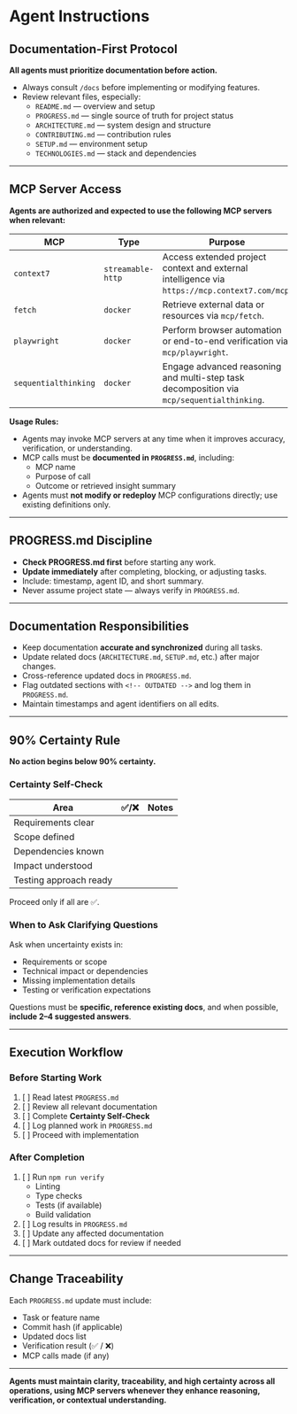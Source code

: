 # Agent Instructions

## Documentation-First Protocol

**All agents must prioritize documentation before action.**

- Always consult `/docs` before implementing or modifying features.
- Review relevant files, especially:
  - `README.md` — overview and setup  
  - `PROGRESS.md` — single source of truth for project status  
  - `ARCHITECTURE.md` — system design and structure  
  - `CONTRIBUTING.md` — contribution rules  
  - `SETUP.md` — environment setup  
  - `TECHNOLOGIES.md` — stack and dependencies  

---

## MCP Server Access

**Agents are authorized and expected to use the following MCP servers when relevant:**

| MCP | Type | Purpose |
|-----|------|----------|
| `context7` | `streamable-http` | Access extended project context and external intelligence via `https://mcp.context7.com/mcp`. |
| `fetch` | `docker` | Retrieve external data or resources via `mcp/fetch`. |
| `playwright` | `docker` | Perform browser automation or end-to-end verification via `mcp/playwright`. |
| `sequentialthinking` | `docker` | Engage advanced reasoning and multi-step task decomposition via `mcp/sequentialthinking`. |

**Usage Rules:**
- Agents may invoke MCP servers at any time when it improves accuracy, verification, or understanding.
- MCP calls must be **documented in `PROGRESS.md`**, including:
  - MCP name  
  - Purpose of call  
  - Outcome or retrieved insight summary  
- Agents must **not modify or redeploy** MCP configurations directly; use existing definitions only.  

---

## PROGRESS.md Discipline

- **Check PROGRESS.md first** before starting any work.  
- **Update immediately** after completing, blocking, or adjusting tasks.  
- Include: timestamp, agent ID, and short summary.  
- Never assume project state — always verify in `PROGRESS.md`.

---

## Documentation Responsibilities

- Keep documentation **accurate and synchronized** during all tasks.  
- Update related docs (`ARCHITECTURE.md`, `SETUP.md`, etc.) after major changes.  
- Cross-reference updated docs in `PROGRESS.md`.  
- Flag outdated sections with `<!-- OUTDATED -->` and log them in `PROGRESS.md`.  
- Maintain timestamps and agent identifiers on all edits.

---

## 90% Certainty Rule

**No action begins below 90% certainty.**

### Certainty Self-Check
| Area | ✅/❌ | Notes |
|------|-------|-------|
| Requirements clear |  |  |
| Scope defined |  |  |
| Dependencies known |  |  |
| Impact understood |  |  |
| Testing approach ready |  |  |

Proceed only if all are ✅.

### When to Ask Clarifying Questions
Ask when uncertainty exists in:
- Requirements or scope  
- Technical impact or dependencies  
- Missing implementation details  
- Testing or verification expectations  

Questions must be **specific, reference existing docs**, and when possible, **include 2–4 suggested answers**.

---

## Execution Workflow

### Before Starting Work
1. [ ] Read latest `PROGRESS.md`
2. [ ] Review all relevant documentation
3. [ ] Complete **Certainty Self-Check**
4. [ ] Log planned work in `PROGRESS.md`
5. [ ] Proceed with implementation

### After Completion
1. [ ] Run `npm run verify`  
   - Linting  
   - Type checks  
   - Tests (if available)  
   - Build validation  
2. [ ] Log results in `PROGRESS.md`
3. [ ] Update any affected documentation
4. [ ] Mark outdated docs for review if needed

---

## Change Traceability

Each `PROGRESS.md` update must include:
- Task or feature name  
- Commit hash (if applicable)  
- Updated docs list  
- Verification result (✅ / ❌)  
- MCP calls made (if any)  

---

**Agents must maintain clarity, traceability, and high certainty across all operations, using MCP servers whenever they enhance reasoning, verification, or contextual understanding.**
